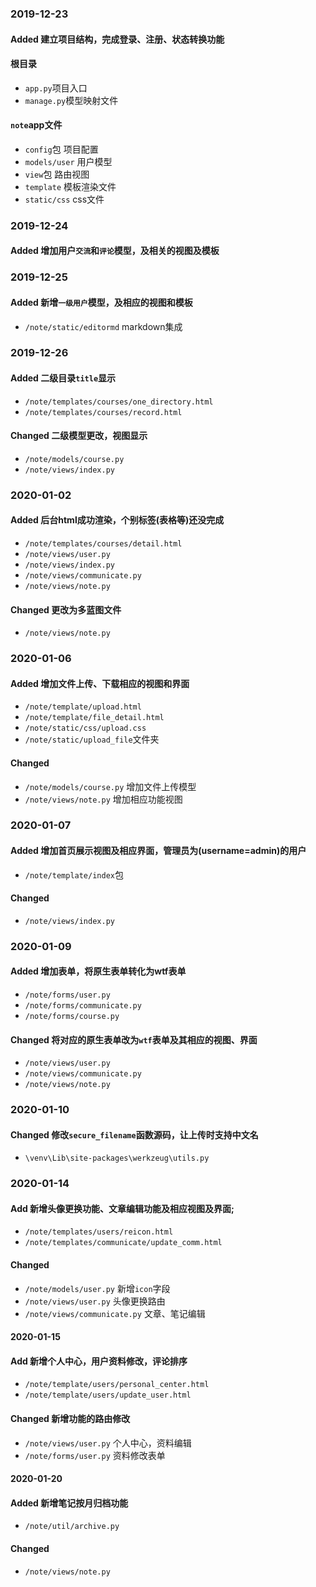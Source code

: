 ### 2019-12-23
#### Added 建立项目结构，完成登录、注册、状态转换功能

#### 根目录
* `app.py`项目入口
* `manage.py`模型映射文件

#### `note`app文件
* `config`包   项目配置
* `models/user`  用户模型
* `view`包 路由视图
* `template` 模板渲染文件
* `static/css` css文件



### 2019-12-24
#### Added 增加用户`交流`和`评论`模型，及相关的视图及模板

### 2019-12-25
#### Added 新增`一级用户`模型，及相应的视图和模板
* `/note/static/editormd`  markdown集成

### 2019-12-26
#### Added 二级目录`title`显示
* `/note/templates/courses/one_directory.html`
* `/note/templates/courses/record.html`

#### Changed  二级模型更改，视图显示
* `/note/models/course.py`
* `/note/views/index.py`


### 2020-01-02
#### Added 后台html成功渲染，个别标签(表格等)还没完成
* `/note/templates/courses/detail.html`
* `/note/views/user.py`
* `/note/views/index.py`
* `/note/views/communicate.py`
* `/note/views/note.py`

#### Changed 更改为多蓝图文件
* `/note/views/note.py`


### 2020-01-06
#### Added 增加文件上传、下载相应的视图和界面
* `/note/template/upload.html`
* `/note/template/file_detail.html`
* `/note/static/css/upload.css`
* `/note/static/upload_file`文件夹

#### Changed
* `/note/models/course.py`  增加文件上传模型
* `/note/views/note.py`  增加相应功能视图


### 2020-01-07
#### Added  增加首页展示视图及相应界面，管理员为(username=admin)的用户
* `/note/template/index`包

#### Changed
* `/note/views/index.py`


### 2020-01-09
#### Added  增加表单，将原生表单转化为wtf表单
* `/note/forms/user.py`
* `/note/forms/communicate.py`
* `/note/forms/course.py`

#### Changed 将对应的原生表单改为`wtf`表单及其相应的视图、界面
* `/note/views/user.py`
* `/note/views/communicate.py`
* `/note/views/note.py`


### 2020-01-10
#### Changed  修改`secure_filename`函数源码，让上传时支持中文名
* `\venv\Lib\site-packages\werkzeug\utils.py`


### 2020-01-14
#### Add  新增头像更换功能、文章编辑功能及相应视图及界面;
* `/note/templates/users/reicon.html`
* `/note/templates/communicate/update_comm.html`

#### Changed
* `/note/models/user.py`  新增`icon`字段
* `/note/views/user.py`   头像更换路由
* `/note/views/communicate.py` 文章、笔记编辑


#### 2020-01-15
#### Add 新增个人中心，用户资料修改，评论排序
* `/note/template/users/personal_center.html`
* `/note/template/users/update_user.html`

#### Changed 新增功能的路由修改
* `/note/views/user.py`   个人中心，资料编辑
* `/note/forms/user.py`   资料修改表单


#### 2020-01-20
#### Added  新增笔记按月归档功能
* `/note/util/archive.py`

#### Changed 
* `/note/views/note.py`

